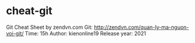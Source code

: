 # cheat-git
Git Cheat Sheet by zendvn.com
Git: http://zendvn.com/quan-ly-ma-nguon-voi-git/
Time: 15h
Author: kienonline19
Release year: 2021
